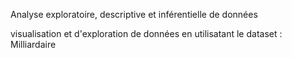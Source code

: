 Analyse exploratoire, descriptive et inférentielle de données

visualisation et d'exploration de données en utilisatant le dataset : Milliardaire 